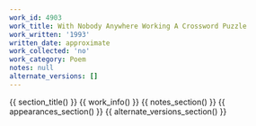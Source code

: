 ```yaml
---
work_id: 4903
work_title: With Nobody Anywhere Working A Crossword Puzzle
work_written: '1993'
written_date: approximate
work_collected: 'no'
work_category: Poem
notes: null
alternate_versions: []
---
```


{{ section_title() }}
{{ work_info() }}
{{ notes_section() }}
{{ appearances_section() }}
{{ alternate_versions_section() }}
